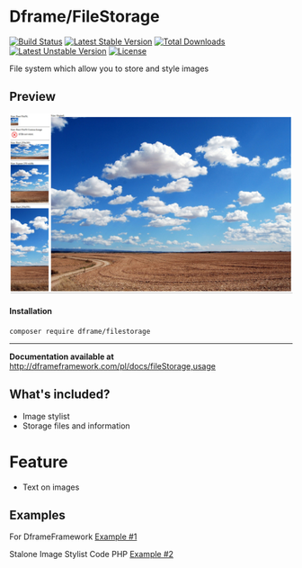 Dframe/FileStorage
===================

[![Build Status](https://travis-ci.org/dframe/fileStorage.svg?branch=master)](https://travis-ci.org/dframe/fileStorage) [![Latest Stable Version](https://poser.pugx.org/dframe/fileStorage/v/stable)](https://packagist.org/packages/dframe/fileStorage) [![Total Downloads](https://poser.pugx.org/dframe/fileStorage/downloads)](https://packagist.org/packages/dframe/fileStorage) [![Latest Unstable Version](https://poser.pugx.org/dframe/fileStorage/v/unstable)](https://packagist.org/packages/dframe/fileStorage) [![License](https://poser.pugx.org/dframe/fileStorage/license)](https://packagist.org/packages/dframe/fileStorage)

File system which allow you to store and style images

## Preview
[![preview](https://github.com/dframe/fileStorage/blob/master/preview.jpg)](https://github.com/dframe/fileStorage/blob/master/preview.jpg)

#### Installation

    composer require dframe/filestorage

----------

**Documentation available at** http://dframeframework.com/pl/docs/fileStorage,usage

## What's included?
 * Image stylist
 * Storage files and information

# Feature
 * Text on images

## Examples

For DframeFramework [Example #1](https://github.com/dframe/fileStorage/tree/master/examples/example1) 

Stalone Image Stylist Code PHP [Example #2](https://github.com/dframe/fileStorage/tree/master/examples/example2) 

